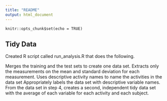 ```yaml
---
title: "README"
output: html_document
---
```


```{r setup, include=FALSE}
knitr::opts_chunk$set(echo = TRUE)
```

## Tidy Data

Created R script called run_analysis.R that does the following.

Merges the training and the test sets to create one data set.
Extracts only the measurements on the mean and standard deviation for each measurement.
Uses descriptive activity names to name the activities in the data set
Appropriately labels the data set with descriptive variable names.
From the data set in step 4, creates a second, independent tidy data set with the average of each variable for each activity and each subject.



